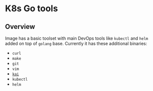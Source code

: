 # K8s Go tools

## Overview

Image has a basic toolset with main DevOps tools like `kubectl` and `helm` added on top of `golang` base.
Currently it has these additional binaries:
* `curl`
* `make`
* `git`
* `vim`
* [`kai`](https://github.com/openware/kaigara)
* `kubectl`
* `helm`